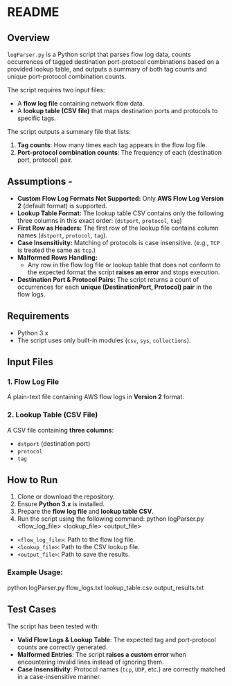 # README

## Overview

`logParser.py` is a Python script that parses flow log data, counts occurrences of tagged destination port-protocol combinations based on a provided lookup table, and outputs a summary of both tag counts and unique port-protocol combination counts.

The script requires two input files:
- A **flow log file** containing network flow data.
- A **lookup table (CSV file)** that maps destination ports and protocols to specific tags.

The script outputs a summary file that lists:
1. **Tag counts**: How many times each tag appears in the flow log file.
2. **Port-protocol combination counts**: The frequency of each (destination port, protocol) pair.

## Assumptions -
- **Custom Flow Log Formats Not Supported:** Only **AWS Flow Log Version 2** (default format) is supported.
- **Lookup Table Format:** The lookup table CSV contains only the following three columns in this exact order: (`dstport`, `protocol`, `tag`)
- **First Row as Headers:** The first row of the lookup file contains column names (`dstport`, `protocol`, `tag`).
- **Case Insensitivity:** Matching of protocols is case insensitive. (e.g., `TCP` is treated the same as `tcp`.)
- **Malformed Rows Handling:**
    - Any row in the flow log file or lookup table that does not conform to the expected format the script **raises an error** and stops execution.
- **Destination Port & Protocol Pairs:** The script returns a count of occurrences for each **unique (DestinationPort, Protocol) pair** in the flow logs.

## Requirements

- Python 3.x
- The script uses only built-in modules (`csv`, `sys`, `collections`).

## Input Files

### **1. Flow Log File**
A plain-text file containing AWS flow logs in **Version 2** format.

### **2. Lookup Table (CSV File)**
A CSV file containing **three columns**:
- `dstport` (destination port)
- `protocol`
- `tag`

## How to Run

1. Clone or download the repository.
2. Ensure **Python 3.x** is installed.
3. Prepare the **flow log file** and **lookup table CSV**.
4. Run the script using the following command:
python logParser.py <flow_log_file> <lookup_file> <output_file>

- `<flow_log_file>`: Path to the flow log file.
- `<lookup_file>`: Path to the CSV lookup file.
- `<output_file>`: Path to save the results.

### **Example Usage:**

python logParser.py flow_logs.txt lookup_table.csv output_results.txt

## Test Cases

The script has been tested with:
- **Valid Flow Logs & Lookup Table**: The expected tag and port-protocol counts are correctly generated.
- **Malformed Entries**: The script **raises a custom error** when encountering invalid lines instead of ignoring them.
- **Case Insensitivity**: Protocol names (`tcp`, `UDP`, etc.) are correctly matched in a case-insensitive manner.
